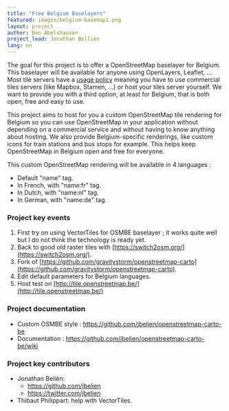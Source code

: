 ```yaml
---
title: "Free Belgium Baselayers"
featured: images/belgium-basemap1.png
layout: project
author: Ben Abelshausen
project_lead: Jonathan Belliën
lang: en
---
```


The goal for this project is to offer a OpenStreetMap baselayer for Belgium. This baselayer will be available for anyone using OpenLayers, Leaflet, ... Most tile servers have a [usage policy](http://wiki.openstreetmap.org/wiki/Tile_usage_policy) meaning you have to use commercial tiles servers (like Mapbox, Stamen, ...) or host your tiles server yourself. We want to provide you with a third option, at least for Belgium, that is both open, free and easy to use.

This project aims to host for you a custom OpenStreetMap tile rendering for Belgium so you can use OpenStreetMap in your application without depending on a commercial service and without having to know anything about hosting. We also provide Belgium-specific renderings, like custom icons for train stations and bus stops for example. This helps keep OpenStreetMap in Belgium open and free for everyone.

This custom OpenStreetMap rendering will be available in 4 languages : 
* Default "name" tag.
* In French, with "name:fr" tag.
* In Dutch, with "name:nl" tag.
* In German, with "name:de" tag.

### Project key events

1. First try on using VectorTiles for OSMBE baselayer ; it works quite well but I do not think the technology is ready yet.
1. Back to good old raster tiles with [https://switch2osm.org/](https://switch2osm.org/).
  1. Fork of [https://github.com/gravitystorm/openstreetmap-carto](https://github.com/gravitystorm/openstreetmap-carto).
  1. Edit default parameters for Belgium languages.
  1. Host test on [http://tile.openstreetmap.be/](http://tile.openstreetmap.be/)

### Project documentation

* Custom OSMBE style : https://github.com/jbelien/openstreetmap-carto-be
* Documentation : https://github.com/jbelien/openstreetmap-carto-be/wiki

### Project key contributors

* Jonathan Beliën:
  * https://github.com/jbelien
  * https://twitter.com/jbelien
* Thibaut Philippart: help with VectorTiles.
